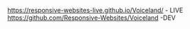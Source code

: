 https://responsive-websites-live.github.io/Voiceland/ - LIVE
https://github.com/Responsive-Websites/Voiceland -DEV
